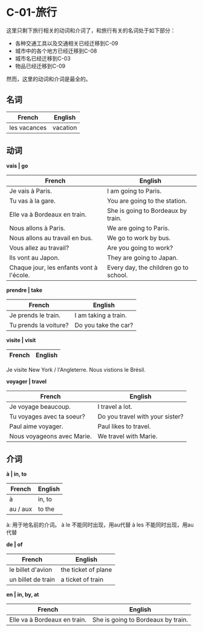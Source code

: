 ﻿# C-01-旅行

这里只剩下旅行相关的动词和介词了，和旅行有关的名词处于如下部分：
* 各种交通工具以及交通相关已经迁移到C-09
* 城市中的各个地方已经迁移到C-08
* 城市名已经迁移到C-03
* 物品已经迁移到C-09

然而，这里的动词和介词是最全的。

## 名词

French | English
---- | ----
les vacances | vacation

## 动词

**vais | go** 

French | English
---- | ----
Je vais à Paris. | I am going to Paris.
Tu vas à la gare. | You are going to the station.
Elle va à Bordeaux en train. | She is going to Bordeaux by train.
Nous allons à Paris. | We are going to Paris.
Nous allons au travail en bus. | We go to work by bus.
Vous allez au travail? | Are you going to work?
Ils vont au Japon. | They are going to Japan.
Chaque jour, les enfants vont à l'école. | Every day, the children go to school.

**prendre | take**

French | English
---- | ----
Je prends le train. | I am taking a train.
Tu prends la voiture? | Do you take the car?

**visite | visit**

French | English
---- | ----
Je visite New York / l'Angleterre.
Nous vistions le Brésil.

**voyager | travel**

French | English
---- | ----
Je voyage beaucoup. | I travel a lot.
Tu voyages avec ta soeur? | Do you travel with your sister?
Paul aime voyager. | Paul likes to travel.
Nous voyageons avec Marie. | We travel with Marie.

## 介词

**à | in, to**

French | English
---- | ----
à | in, to
au / aux | to the

à: 用于地名前的介词。
à le 不能同时出现，用au代替
à les 不能同时出现，用au代替

**de | of**

French | English
---- | ----
le billet d'avion | the ticket of plane
un billet de train | a ticket of train

**en | in, by, at**

French | English
---- | ----
Elle va à Bordeaux en train. | She is going to Bordeaux by train.

